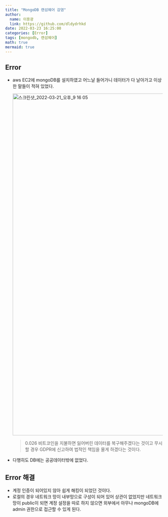 ```yaml
---
title: "MongoDB 랜섬웨어 감염"
author:
  name: 이용광
  link: https://github.com/dldydrhkd
date: 2022-03-23 16:25:00
categories: [Error]
tags: [mongodb, 랜섬웨어]
math: true
mermaid: true
---
```


## Error

- aws EC2에 mongoDB를 설치하였고 어느날 들어가니 데이터가 다 날아가고 이상한 말들이 적혀 있었다.
    
    <img width="1092" alt="스크린샷_2022-03-21_오후_9 16 05" src="https://user-images.githubusercontent.com/48857296/161667902-38bad3ba-981a-4bd0-8553-d6cf3435e2bf.png">
    
    > 0.026 비트코인을 지불하면 잃어버린 데이터를 복구해주겠다는 것이고 무시할 경우 GDPR에 신고하여 법적인 책임을 물게 하겠다는 것이다.
    > 
- 다행히도 DB에는 공공데이터밖에 없었다.

## Error 해결

- 계정 인증이 되어있지 않아 쉽게 해킹이 되었던 것이다.
- 로컬의 경우 네트워크 망이 내부망으로 구성이 되어 있어 상관이 없었지만 네트워크 망이 public이 되면 계정 설정을 따로 하지 않으면 외부에서 아무나 mongoDB에 admin 권한으로 접근할 수 있게 된다.
